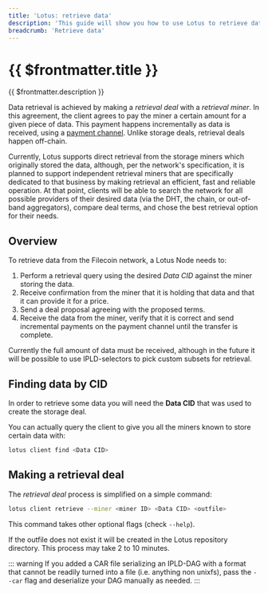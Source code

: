 ```yaml
---
title: 'Lotus: retrieve data'
description: 'This guide will show you how to use Lotus to retrieve data that has been stored on the Filecoin network.'
breadcrumb: 'Retrieve data'
---
```


# {{ $frontmatter.title }}

{{ $frontmatter.description }}

Data retrieval is achieved by making a _retrieval deal_ with a _retrieval miner_. In this agreement, the client agrees to pay the miner a certain amount for a given piece of data. This payment happens incrementally as data is received, using a [payment channel](../../build/lotus/payment-channels.md). Unlike storage deals, retrieval deals happen off-chain.

Currently, Lotus supports direct retrieval from the storage miners which originally stored the data, although, per the network's specification, it is planned to support independent retrieval miners that are specifically dedicated to that business by making retrieval an efficient, fast and reliable operation. At that point, clients will be able to search the network for all possible providers of their desired data (via the DHT, the chain, or out-of-band aggregators), compare deal terms, and chose the best retrieval option for their needs.

## Overview

To retrieve data from the Filecoin network, a Lotus Node needs to:

1. Perform a retrieval query using the desired _Data CID_ against the miner storing the data.
2. Receive confirmation from the miner that it is holding that data and that it can provide it for a price.
3. Send a deal proposal agreeing with the proposed terms.
4. Receive the data from the miner, verify that it is correct and send incremental payments on the payment channel until the transfer is complete.

Currently the full amount of data must be received, although in the future it will be possible to use IPLD-selectors to pick custom subsets for retrieval.

## Finding data by CID

In order to retrieve some data you will need the **Data CID** that was used to create the storage deal.

You can actually query the client to give you all the miners known to store certain data with:

```sh
lotus client find <Data CID>
```

## Making a retrieval deal

The _retrieval deal_ process is simplified on a simple command:

```sh
lotus client retrieve --miner <miner ID> <Data CID> <outfile>
```

This command takes other optional flags (check `--help`).

If the outfile does not exist it will be created in the Lotus repository directory. This process may take 2 to 10 minutes.

::: warning
If you added a CAR file serializing an IPLD-DAG with a format that cannot be readily turned into a file (i.e. anything non unixfs), pass the `--car` flag and deserialize your DAG manually as needed.
:::
